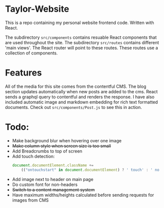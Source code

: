 # Taylor-Website
This is a repo containing my personal website frontend code.
Written with React.

The subdirectory ```src/components``` contains resuable React components that are used throughout the site.
The subdirectory ```src/routes``` contains different 'main views'. The React router will point to these routes. These routes use a collection of components.


# Features

All of the media for this site comes from the contentful CMS. The blog section updates automatically when new posts are added to the cms. React sends a graphql query to contentful and renders the response. I have also included automatic image and markdown embedding for rich text formatted documents. Check out ```src/components/Post.js``` to see this in action.


# Todo: 
 - Make background blur when hovering over one image
 - ~~Make column style when screen size is too small~~
 - Add Breadcrumbs to top of screen
 - Add touch detection:
    ``` javascript
    document.documentElement.className += 
        (("ontouchstart" in document.documentElement) ? ' touch' : ' no-touch');
    ```
 - Add image next to header on main page
 - Do custom font for non-headers
 - ~~Switch to a content management system~~
 - Have maximum widths/heights calculated before sending requests for images from CMS